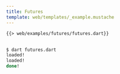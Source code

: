 ```yaml
---
title: Futures
template: web/templates/_example.mustache
---
```


<pre>
<code class="hljs dart">{{> web/examples/futures/futures.dart}}
</code>
</pre>

```bash
$ dart futures.dart
loaded!
loaded!
done!
```
